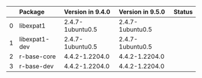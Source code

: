 <!-- markdown-link-check-disable -->

|    | Package       | Version in 9.4.0   | Version in 9.5.0   | Status   |
|---:|:--------------|:-------------------|:-------------------|:---------|
|  0 | libexpat1     | 2.4.7-1ubuntu0.5   | 2.4.7-1ubuntu0.5   |          |
|  1 | libexpat1-dev | 2.4.7-1ubuntu0.5   | 2.4.7-1ubuntu0.5   |          |
|  2 | r-base-core   | 4.4.2-1.2204.0     | 4.4.2-1.2204.0     |          |
|  3 | r-base-dev    | 4.4.2-1.2204.0     | 4.4.2-1.2204.0     |          |